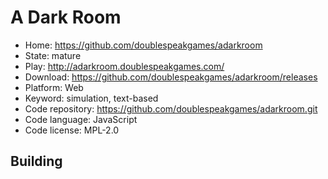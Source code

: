 # A Dark Room

- Home: https://github.com/doublespeakgames/adarkroom
- State: mature
- Play: http://adarkroom.doublespeakgames.com/
- Download: https://github.com/doublespeakgames/adarkroom/releases
- Platform: Web
- Keyword: simulation, text-based
- Code repository: https://github.com/doublespeakgames/adarkroom.git
- Code language: JavaScript
- Code license: MPL-2.0

## Building
